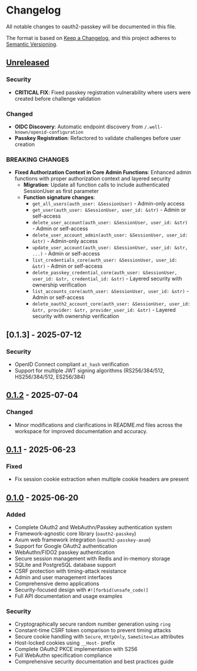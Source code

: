 # Changelog

All notable changes to oauth2-passkey will be documented in this file.

The format is based on [Keep a Changelog](https://keepachangelog.com/en/1.0.0/),
and this project adheres to [Semantic Versioning](https://semver.org/spec/v2.0.0.html).

## [Unreleased]

### Security

- **CRITICAL FIX**: Fixed passkey registration vulnerability where users were created before challenge validation

### Changed

- **OIDC Discovery**: Automatic endpoint discovery from `/.well-known/openid-configuration`
- **Passkey Registration**: Refactored to validate challenges before user creation

### BREAKING CHANGES

- **Fixed Authorization Context in Core Admin Functions**: Enhanced admin functions with proper authorization context and layered security
  - **Migration**: Update all function calls to include authenticated SessionUser as first parameter
  - **Function signature changes**:
    - `get_all_users(auth_user: &SessionUser)` - Admin-only access
    - `get_user(auth_user: &SessionUser, user_id: &str)` - Admin or self-access
    - `delete_user_account(auth_user: &SessionUser, user_id: &str)` - Admin or self-access
    - `delete_user_account_admin(auth_user: &SessionUser, user_id: &str)` - Admin-only access
    - `update_user_account(auth_user: &SessionUser, user_id: &str, ...)` - Admin or self-access
    - `list_credentials_core(auth_user: &SessionUser, user_id: &str)` - Admin or self-access
    - `delete_passkey_credential_core(auth_user: &SessionUser, user_id: &str, credential_id: &str)` - Layered security with ownership verification
    - `list_accounts_core(auth_user: &SessionUser, user_id: &str)` - Admin or self-access
    - `delete_oauth2_account_core(auth_user: &SessionUser, user_id: &str, provider: &str, provider_user_id: &str)` - Layered security with ownership verification

## [0.1.3] - 2025-07-12

### Security

- OpenID Connect compliant `at_hash` verification
- Support for multiple JWT signing algorithms (RS256/384/512, HS256/384/512, ES256/384)

## [0.1.2] - 2025-07-04

### Changed

- Minor modifications and clarifications in README.md files across the workspace for improved documentation and accuracy.

## [0.1.1] - 2025-06-23

### Fixed

- Fix session cookie extraction when multiple cookie headers are present

## [0.1.0] - 2025-06-20

### Added

- Complete OAuth2 and WebAuthn/Passkey authentication system
- Framework-agnostic core library (`oauth2-passkey`)
- Axum web framework integration (`oauth2-passkey-axum`)
- Support for Google OAuth2 authentication
- WebAuthn/FIDO2 passkey authentication
- Secure session management with Redis and in-memory storage
- SQLite and PostgreSQL database support
- CSRF protection with timing-attack resistance
- Admin and user management interfaces
- Comprehensive demo applications
- Security-focused design with `#![forbid(unsafe_code)]`
- Full API documentation and usage examples

### Security

- Cryptographically secure random number generation using `ring`
- Constant-time CSRF token comparison to prevent timing attacks
- Secure cookie handling with `Secure`, `HttpOnly`, `SameSite=Lax` attributes
- Host-locked cookies using `__Host-` prefix
- Complete OAuth2 PKCE implementation with S256
- Full WebAuthn specification compliance
- Comprehensive security documentation and best practices guide

[Unreleased]: https://github.com/ktaka-ccmp/oauth2-passkey/compare/v0.1.2...HEAD
[0.1.2]: https://github.com/ktaka-ccmp/oauth2-passkey/compare/v0.1.1...v0.1.2
[0.1.1]: https://github.com/ktaka-ccmp/oauth2-passkey/compare/v0.1.0...v0.1.1
[0.1.0]: https://github.com/ktaka-ccmp/oauth2-passkey/releases/tag/v0.1.0
